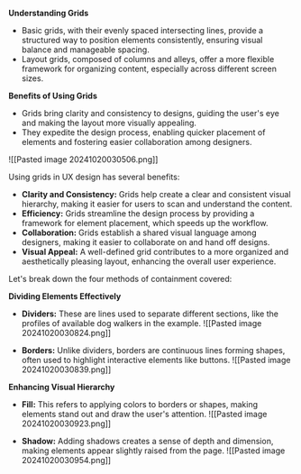
**Understanding Grids**
- Basic grids, with their evenly spaced intersecting lines, provide a structured way to position elements consistently, ensuring visual balance and manageable spacing.
- Layout grids, composed of columns and alleys, offer a more flexible framework for organizing content, especially across different screen sizes.

**Benefits of Using Grids**
- Grids bring clarity and consistency to designs, guiding the user's eye and making the layout more visually appealing.
- They expedite the design process, enabling quicker placement of elements and fostering easier collaboration among designers.

![[Pasted image 20241020030506.png]]


Using grids in UX design has several benefits:
- **Clarity and Consistency:** Grids help create a clear and consistent visual hierarchy, making it easier for users to scan and understand the content.
- **Efficiency:** Grids streamline the design process by providing a framework for element placement, which speeds up the workflow.
- **Collaboration:** Grids establish a shared visual language among designers, making it easier to collaborate on and hand off designs.
- **Visual Appeal:** A well-defined grid contributes to a more organized and aesthetically pleasing layout, enhancing the overall user experience.


Let's break down the four methods of containment covered:

**Dividing Elements Effectively**
- **Dividers:** These are lines used to separate different sections, like the profiles of available dog walkers in the example.
![[Pasted image 20241020030824.png]]

- **Borders:** Unlike dividers, borders are continuous lines forming shapes, often used to highlight interactive elements like buttons.
![[Pasted image 20241020030839.png]]

**Enhancing Visual Hierarchy**
- **Fill:** This refers to applying colors to borders or shapes, making elements stand out and draw the user's attention.
![[Pasted image 20241020030923.png]]

- **Shadow:** Adding shadows creates a sense of depth and dimension, making elements appear slightly raised from the page.
![[Pasted image 20241020030954.png]]